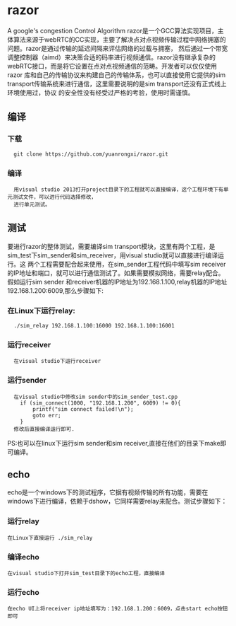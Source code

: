 # razor
 A google's congestion Control Algorithm
razor是一个GCC算法实现项目，主体算法来源于webRTC的CC实现，主要了解决点对点视频传输过程中网络拥塞的问题。razor是通过传输的延迟间隔来评估网络的过载与拥塞，
然后通过一个带宽调整控制器（aimd）来决策合适的码率进行视频通信。razor没有继承复杂的webRTC接口，而是将它设置在点对点视频通信的范畴。开发者可以仅仅使用razor
库和自己的传输协议来构建自己的传输体系，也可以直接使用它提供的sim transport传输系统来进行通信，这里需要说明的是sim transport还没有正式线上环境使用过，协议
的安全性没有经受过严格的考验，使用时需谨慎。

## 编译
 ### 下载
      git clone https://github.com/yuanrongxi/razor.git
 ### 编译
      用visual studio 2013打开project目录下的工程就可以直接编译，这个工程环境下有单元测试文件，可以进行代码选择修改，
      进行单元测试。
 
## 测试
 要进行razor的整体测试，需要编译sim transport模块，这里有两个工程，是sim_test下sim_sender和sim_receiver，用visual studio就可以直接进行编译运行。这
 两个工程需要配合起来使用，在sim_sender工程代码中填写sim receiver的IP地址和端口，就可以进行通信测试了。如果需要模拟网络，需要relay配合。假如运行sim sender
 和receiver机器的IP地址为192.168.1.100,relay机器的IP地址192.168.1.200:6009,那么步骤如下:
  ### 在Linux下运行relay:
      ./sim_relay 192.168.1.100:16000 192.168.1.100:16001
  ### 运行receiver
      在visual studio下运行receiver
  ### 运行sender
      在visual studio中修改sim sender中的sim_sender_test.cpp
    	if (sim_connect(1000, "192.168.1.200", 6009) != 0){
		    printf("sim connect failed!\n");
		    goto err;
	    }
      修改后直接编译运行即可.
 
 PS:也可以在linux下运行sim sender和sim receiver,直接在他们的目录下make即可编译。
 
 ## echo
   echo是一个windows下的测试程序，它据有视频传输的所有功能，需要在windows下进行编译，依赖于dshow，它同样需要relay来配合。测试步骤如下：
 ### 运行relay
    在Linux下直接运行 ./sim_relay
 ### 编译echo
    在visual studio下打开sim_test目录下的echo工程，直接编译
 ### 运行echo
    在echo UI上将receiver ip地址填写为：192.168.1.200：6009，点击start echo按钮即可
    
